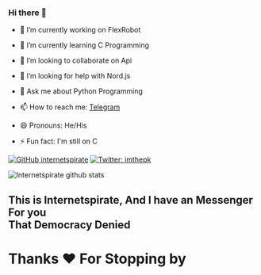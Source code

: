 ### Hi there 👋


- 🔭 I’m currently working on FlexRobot
- 🌱 I’m currently learning C Programming
- 👯 I’m looking to collaborate on Api 
- 🤔 I’m looking for help with Nord.js
- 💬 Ask me about Python Programming
- 📫 How to reach me: [Telegram](https://t.me/Sudologs)
- 😄 Pronouns: He/His

- ⚡ Fun fact: I'm still on C 







[![GitHub internetspirate](https://img.shields.io/github/followers/internetspirate?label=follow&style=social)](https://github.com/internetspirate)
[![Twitter: imthepk](https://img.shields.io/twitter/follow/internetspirate?style=social)](https://twitter.com/internetspirate)







![Internetspirate github stats](https://github-readme-stats.vercel.app/api?username=Internetspirate&show_icons=true&theme=dark)

<h2> This is Internetspirate, And I have an Messenger For you <br>
 That Democracy Denied </h2>

<h1> Thanks ❤️ For Stopping by </h1>
